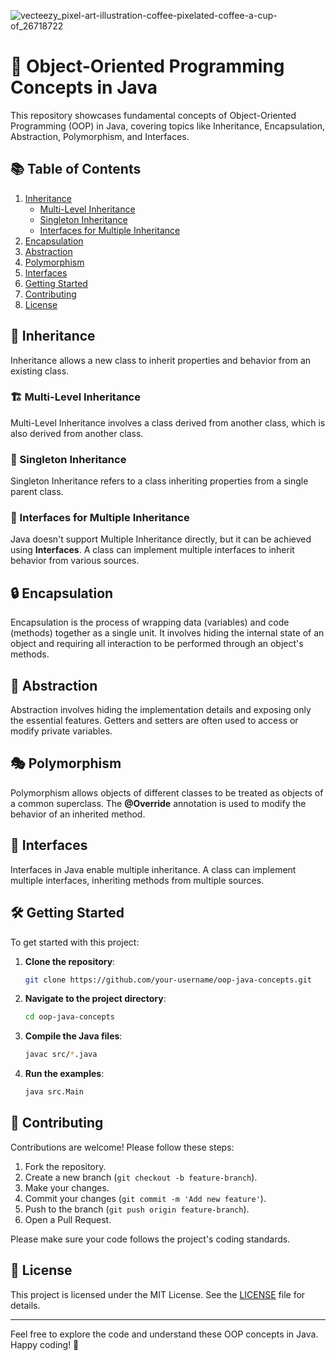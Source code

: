 ![vecteezy_pixel-art-illustration-coffee-pixelated-coffee-a-cup-of_26718722](https://github.com/user-attachments/assets/0682d68d-33f9-47b0-bb71-314a64aca84e)

# 🚀 Object-Oriented Programming Concepts in Java

This repository showcases fundamental concepts of Object-Oriented Programming (OOP) in Java, covering topics like Inheritance, Encapsulation, Abstraction, Polymorphism, and Interfaces.

## 📚 Table of Contents

1. [Inheritance](#inheritance)
   - [Multi-Level Inheritance](#multi-level-inheritance)
   - [Singleton Inheritance](#singleton-inheritance)
   - [Interfaces for Multiple Inheritance](#interfaces-for-multiple-inheritance)
2. [Encapsulation](#encapsulation)
3. [Abstraction](#abstraction)
4. [Polymorphism](#polymorphism)
5. [Interfaces](#interfaces)
6. [Getting Started](#getting-started)
7. [Contributing](#contributing)
8. [License](#license)

## 🔄 Inheritance

Inheritance allows a new class to inherit properties and behavior from an existing class.

### 🏗️ Multi-Level Inheritance

Multi-Level Inheritance involves a class derived from another class, which is also derived from another class.

### 🧩 Singleton Inheritance

Singleton Inheritance refers to a class inheriting properties from a single parent class.

### 🔀 Interfaces for Multiple Inheritance

Java doesn't support Multiple Inheritance directly, but it can be achieved using **Interfaces**. A class can implement multiple interfaces to inherit behavior from various sources.

## 🔒 Encapsulation

Encapsulation is the process of wrapping data (variables) and code (methods) together as a single unit. It involves hiding the internal state of an object and requiring all interaction to be performed through an object's methods.

## 🌟 Abstraction

Abstraction involves hiding the implementation details and exposing only the essential features. Getters and setters are often used to access or modify private variables.

## 🎭 Polymorphism

Polymorphism allows objects of different classes to be treated as objects of a common superclass. The **@Override** annotation is used to modify the behavior of an inherited method.

## 📜 Interfaces

Interfaces in Java enable multiple inheritance. A class can implement multiple interfaces, inheriting methods from multiple sources.

## 🛠️ Getting Started

To get started with this project:

1. **Clone the repository**:
    ```bash
    git clone https://github.com/your-username/oop-java-concepts.git
    ```
2. **Navigate to the project directory**:
    ```bash
    cd oop-java-concepts
    ```
3. **Compile the Java files**:
    ```bash
    javac src/*.java
    ```
4. **Run the examples**:
    ```bash
    java src.Main
    ```

## 🤝 Contributing

Contributions are welcome! Please follow these steps:

1. Fork the repository.
2. Create a new branch (`git checkout -b feature-branch`).
3. Make your changes.
4. Commit your changes (`git commit -m 'Add new feature'`).
5. Push to the branch (`git push origin feature-branch`).
6. Open a Pull Request.

Please make sure your code follows the project's coding standards.

## 📄 License

This project is licensed under the MIT License. See the [LICENSE](LICENSE) file for details.

---

Feel free to explore the code and understand these OOP concepts in Java. Happy coding! 🎉
